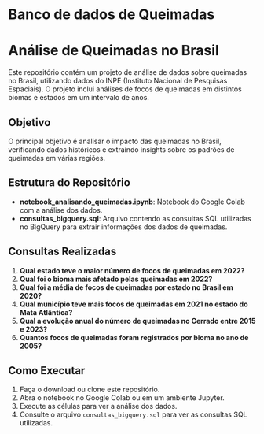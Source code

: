 # Banco de dados de Queimadas 
# Análise de Queimadas no Brasil

Este repositório contém um projeto de análise de dados sobre queimadas no Brasil, utilizando dados do INPE (Instituto Nacional de Pesquisas Espaciais). O projeto inclui análises de focos de queimadas em distintos biomas e estados em um intervalo de anos.

## Objetivo

O principal objetivo é analisar o impacto das queimadas no Brasil, verificando dados históricos e extraindo insights sobre os padrões de queimadas em várias regiões.

## Estrutura do Repositório

- **notebook_analisando_queimadas.ipynb**: Notebook do Google Colab com a análise dos dados.
- **consultas_bigquery.sql**: Arquivo contendo as consultas SQL utilizadas no BigQuery para extrair informações dos dados de queimadas.

## Consultas Realizadas

1. **Qual estado teve o maior número de focos de queimadas em 2022?**
2. **Qual foi o bioma mais afetado pelas queimadas em 2022?**
3. **Qual foi a média de focos de queimadas por estado no Brasil em 2020?**
4. **Qual município teve mais focos de queimadas em 2021 no estado do Mata Atlântica?**
5. **Qual a evolução anual do número de queimadas no Cerrado entre 2015 e 2023?**
6. **Quantos focos de queimadas foram registrados por bioma no ano de 2005?**

## Como Executar

1. Faça o download ou clone este repositório.
2. Abra o notebook no Google Colab ou em um ambiente Jupyter.
3. Execute as células para ver a análise dos dados.
4. Consulte o arquivo `consultas_bigquery.sql` para ver as consultas SQL utilizadas.
